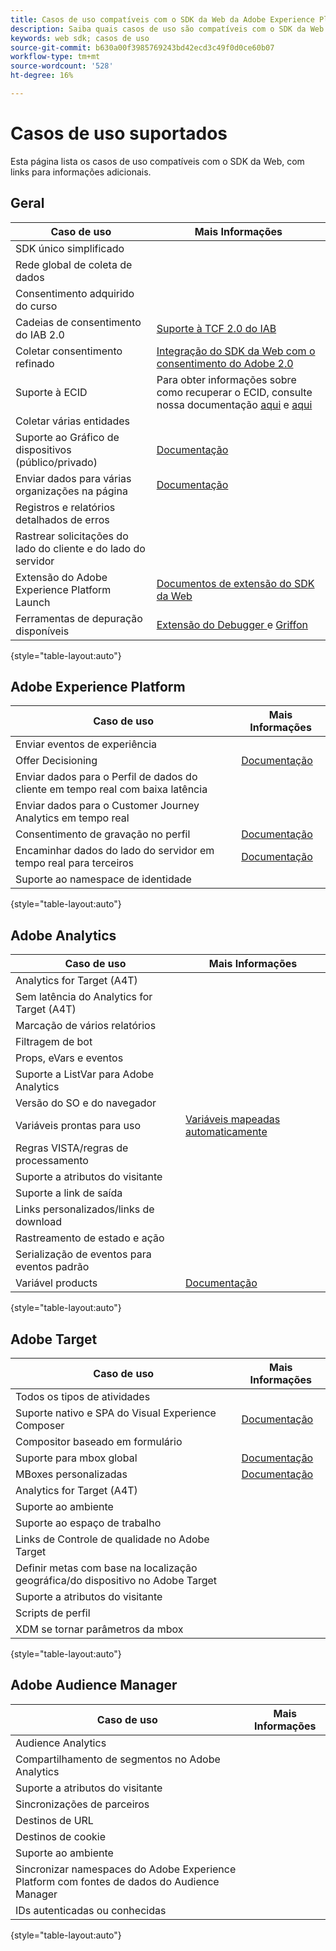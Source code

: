 ```yaml
---
title: Casos de uso compatíveis com o SDK da Web da Adobe Experience Platform
description: Saiba quais casos de uso são compatíveis com o SDK da Web da Adobe Experience Platform.
keywords: web sdk; casos de uso
source-git-commit: b630a00f3985769243bd42ecd3c49f0d0ce60b07
workflow-type: tm+mt
source-wordcount: '528'
ht-degree: 16%

---
```



# Casos de uso suportados

Esta página lista os casos de uso compatíveis com o SDK da Web, com links para informações adicionais.

## Geral

| Caso de uso | Mais Informações |
| --- | --- |
| SDK único simplificado |  |
| Rede global de coleta de dados |  |
| Consentimento adquirido do curso |  |
| Cadeias de consentimento do IAB 2.0 | [Suporte à TCF 2.0 do IAB](https://experienceleague.adobe.com/docs/experience-platform/edge/consent/iab-tcf/overview.html?lang=en#consent) |
| Coletar consentimento refinado | [Integração do SDK da Web com o consentimento do Adobe 2.0](https://experienceleague.adobe.com/docs/experience-platform/landing/governance-privacy-security/consent/adobe/sdk.html#prerequisites) |
| Suporte à ECID | Para obter informações sobre como recuperar o ECID, consulte nossa documentação [aqui](https://experienceleague.adobe.com/docs/experience-platform/edge/identity/overview.html?lang=en#first-party-identity) e [aqui](https://experienceleague.adobe.com/docs/experience-platform/edge/extension/accessing-the-ecid.html?lang=en#extension) |
| Coletar várias entidades |  |
| Suporte ao Gráfico de dispositivos (público/privado) | [Documentação](https://experienceleague.adobe.com/docs/analytics/components/cda/device-graph.html?lang=en) |
| Enviar dados para várias organizações na página | [Documentação](https://experienceleague.adobe.com/docs/experience-platform/edge/fundamentals/interacting-with-multiple-properties.html?lang=en#fundamentals) |
| Registros e relatórios detalhados de erros |  |
| Rastrear solicitações do lado do cliente e do lado do servidor |  |
| Extensão do Adobe Experience Platform Launch | [Documentos de extensão do SDK da Web](https://experienceleague.adobe.com/docs/experience-platform/edge/extension/web-sdk-extension.html?lang=en#extension) |
| Ferramentas de depuração disponíveis | [Extensão do Debugger ](https://experienceleague.adobe.com/docs/debugger-learn/tutorials/experience-platform-debugger/introduction-to-the-experience-platform-debugger.html?lang=en) e  [Griffon](https://aep-sdks.gitbook.io/docs/beta/project-griffon) |

{style=&quot;table-layout:auto&quot;}

## Adobe Experience Platform

| Caso de uso | Mais Informações |
| --- | --- |
| Enviar eventos de experiência |  |
| Offer Decisioning | [Documentação](https://experienceleague.adobe.com/docs/experience-platform/edge/personalization/offer-decisioning/offer-decisioning-overview.html?lang=en#personalization) |
| Enviar dados para o Perfil de dados do cliente em tempo real com baixa latência |
| Enviar dados para o Customer Journey Analytics em tempo real |  |
| Consentimento de gravação no perfil | [Documentação](https://experienceleague.adobe.com/docs/experience-platform/landing/governance-privacy-security/consent/adobe/sdk.html?lang=en) |
| Encaminhar dados do lado do servidor em tempo real para terceiros | [Documentação](https://experienceleague.adobe.com/docs/launch/using/server-side-info/server-side-overview.html?lang=en) |
| Suporte ao namespace de identidade |  |

{style=&quot;table-layout:auto&quot;}

## Adobe Analytics

| Caso de uso | Mais Informações |
| --- | --- |
| Analytics for Target (A4T) |  |
| Sem latência do Analytics for Target (A4T) |  |
| Marcação de vários relatórios |  |
| Filtragem de bot |  |
| Props, eVars e eventos |  |
| Suporte a ListVar para Adobe Analytics |  |
| Versão do SO e do navegador |  |
| Variáveis prontas para uso | [Variáveis mapeadas automaticamente](https://experienceleague.adobe.com/docs/experience-platform/edge/data-collection/adobe-analytics/automatically-mapped-vars.html?lang=en#data-collection) |
| Regras VISTA/regras de processamento |  |
| Suporte a atributos do visitante |  |
| Suporte a link de saída |  |
| Links personalizados/links de download |  |
| Rastreamento de estado e ação |  |
| Serialização de eventos para eventos padrão |  |
| Variável products  | [Documentação](https://experienceleague.adobe.com/docs/experience-platform/edge/data-collection/collect-commerce-data.html?lang=en#actions-related-to-products) |

{style=&quot;table-layout:auto&quot;}

## Adobe Target

| Caso de uso | Mais Informações |
| --- | --- |
| Todos os tipos de atividades |  |
| Suporte nativo e SPA do Visual Experience Composer | [Documentação](https://experienceleague.adobe.com/docs/experience-platform/edge/personalization/adobe-target/spa-implementation.html?lang=en#personalization) |
| Compositor baseado em formulário |  |
| Suporte para mbox global | [Documentação](https://experienceleague.adobe.com/docs/experience-platform/edge/personalization/rendering-personalization-content.html?lang=en#automatically-rendering-content) |
| MBoxes personalizadas | [Documentação](https://experienceleague.adobe.com/docs/experience-platform/edge/personalization/rendering-personalization-content.html?lang=en#manually-rendering-content) |
| Analytics for Target (A4T) |  |
| Suporte ao ambiente |  |
| Suporte ao espaço de trabalho |  |
| Links de Controle de qualidade no Adobe Target |  |
| Definir metas com base na localização geográfica/do dispositivo no Adobe Target |  |
| Suporte a atributos do visitante |  |
| Scripts de perfil |  |
| XDM se tornar parâmetros da mbox |  |

{style=&quot;table-layout:auto&quot;}

## Adobe Audience Manager

| Caso de uso | Mais Informações |
| --- | --- |
| Audience Analytics |  |
| Compartilhamento de segmentos no Adobe Analytics |  |
| Suporte a atributos do visitante |  |
| Sincronizações de parceiros |  |
| Destinos de URL |  |
| Destinos de cookie |  |
| Suporte ao ambiente |  |
| Sincronizar namespaces do Adobe Experience Platform com fontes de dados do Audience Manager |  |
| IDs autenticadas ou conhecidas |  |

{style=&quot;table-layout:auto&quot;}